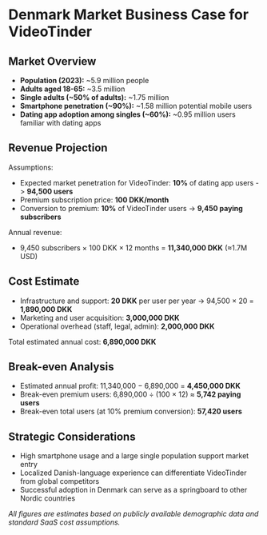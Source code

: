 # Denmark Market Business Case for VideoTinder

## Market Overview
- **Population (2023):** ~5.9 million people
- **Adults aged 18-65:** ~3.5 million
- **Single adults (\~50% of adults):** ~1.75 million
- **Smartphone penetration (\~90%):** ~1.58 million potential mobile users
- **Dating app adoption among singles (\~60%):** ~0.95 million users familiar with dating apps

## Revenue Projection
Assumptions:
- Expected market penetration for VideoTinder: **10%** of dating app users -> **94,500 users**
- Premium subscription price: **100 DKK/month**
- Conversion to premium: **10%** of VideoTinder users -> **9,450 paying subscribers**

Annual revenue:
- 9,450 subscribers × 100 DKK × 12 months = **11,340,000 DKK** (≈1.7M USD)

## Cost Estimate
- Infrastructure and support: **20 DKK** per user per year -> 94,500 × 20 = **1,890,000 DKK**
- Marketing and user acquisition: **3,000,000 DKK**
- Operational overhead (staff, legal, admin): **2,000,000 DKK**

Total estimated annual cost: **6,890,000 DKK**

## Break-even Analysis
- Estimated annual profit: 11,340,000 − 6,890,000 = **4,450,000 DKK**
- Break-even premium users: 6,890,000 ÷ (100 × 12) ≈ **5,742 paying users**
- Break-even total users (at 10% premium conversion): **57,420 users**

## Strategic Considerations
- High smartphone usage and a large single population support market entry
- Localized Danish-language experience can differentiate VideoTinder from global competitors
- Successful adoption in Denmark can serve as a springboard to other Nordic countries

*All figures are estimates based on publicly available demographic data and standard SaaS cost assumptions.*
